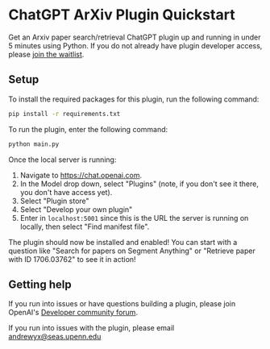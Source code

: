 # ChatGPT ArXiv Plugin Quickstart

Get an Arxiv paper search/retrieval ChatGPT plugin up and running in under 5 minutes using Python. If you do not already have plugin developer access, please [join the waitlist](https://openai.com/waitlist/plugins).

## Setup

To install the required packages for this plugin, run the following command:

```bash
pip install -r requirements.txt
```

To run the plugin, enter the following command:

```bash
python main.py
```

Once the local server is running:

1. Navigate to https://chat.openai.com. 
2. In the Model drop down, select "Plugins" (note, if you don't see it there, you don't have access yet).
3. Select "Plugin store"
4. Select "Develop your own plugin"
5. Enter in `localhost:5001` since this is the URL the server is running on locally, then select "Find manifest file".

The plugin should now be installed and enabled! You can start with a question like "Search for papers on Segment Anything" or "Retrieve paper with ID 1706.03762" to see it in action!

## Getting help

If you run into issues or have questions building a plugin, please join OpenAI's [Developer community forum](https://community.openai.com/c/chat-plugins/20).

If you run into issues with the plugin, please email andrewyx@seas.upenn.edu
